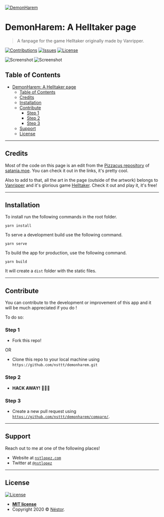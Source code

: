 <a href=""><img src="https://i.imgur.com/O3CbZpM.png" title="DemonHarem" alt="DemonHarem"></a>

# DemonHarem: A Helltaker page

> A fanpage for the game Helltaker originally made by Vanripper.

[![Contributions](https://img.shields.io/badge/contributions-welcome-blue?style=flat-square)](https://github.com/nsttt/demonharem/compare/) [![Issues](https://img.shields.io/github/issues/nsttt/demonharem?style=flat-square)](https://github.com/Nsttt/demonharem/issues) [![License](https://img.shields.io/github/license/nsttt/demonharem?style=flat-square)](https://github.com/Nsttt/demonharem/blob/master/LICENSE.txt)

![Screenshot](https://i.imgur.com/KmGCK4l.png)
![Screenshot](https://i.imgur.com/FRXSJ0y.png)

## Table of Contents

- [DemonHarem: A Helltaker page](#demonharem-a-helltaker-page)
  - [Table of Contents](#table-of-contents)
  - [Credits](#Credits)
  - [Installation](#installation)
  - [Contribute](#contribute)
    - [Step 1](#step-1)
    - [Step 2](#step-2)
    - [Step 3](#step-3)
  - [Support](#support)
  - [License](#license)

---

## Credits

Most of the code on this page is an edit from the <a href="https://github.com/Pizzacus/satania.moe/">Pizzacus repository</a> of <a href="https://satania.moe/">satania.moe</a>. You can check it out in the links, it's pretty cool.

Also to add to that, all the art in the page (outside of the artwork) belongs to <a href="https://twitter.com/vanripperart">Vanripper</a> and it's glorious game <a href="https://store.steampowered.com/app/1289310/Helltaker/">Helltaker</a>. Check it out and play it, it's free!

---

## Installation

To install run the following commands in the root folder.

```shell
yarn install
```

To serve a development build use the following command. 

```shell
yarn serve
```

To build the app for production, use the following command.

```shell
yarn build
```

It will create a `dist` folder with the static files.

---

## Contribute

You can contribute to the development or improvement of this app and it will be much appreciated if you do !

To do so:

### Step 1

- Fork this repo!

OR

- Clone this repo to your local machine using `https://github.com/nsttt/demonharem.git`

### Step 2

- **HACK AWAY!** 🔨🔨🔨

### Step 3

- Create a new pull request using <a href="https://github.com/nsttt/demonharem/compare/" target="_blank">`https://github.com/nsttt/demonharem/compare/`</a>.

---

## Support

Reach out to me at one of the following places!

- Website at <a href="http://nstlopez.com" target="_blank">`nstlopez.com`</a>
- Twitter at <a href="http://twitter.com/nstlopez" target="_blank">`@nstlopez`</a>

---

## License

[![License](https://img.shields.io/github/license/nsttt/githunter?style=flat-square)](https://github.com/Nsttt/githunter/blob/master/LICENSE.txt)

- **[MIT license](http://opensource.org/licenses/mit)**
- Copyright 2020 © <a href="http://nstlopez.com" target="_blank">Néstor</a>.
